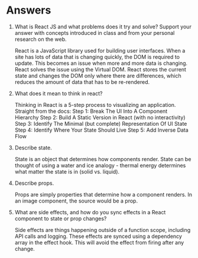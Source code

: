 # Answers

1. What is React JS and what problems does it try and solve? Support your answer with concepts introduced in class and from your personal research on the web.

    React is a JavaScript library used for building user interfaces. When a site has lots of data that is changing quickly, the DOM is required to update. This becomes an issue when more and more data is changing. React solves the issue using the Virtual DOM. React stores the current state and changes the DOM only where there are differences, which reduces the amount of data that has to be re-rendered.

1. What does it mean to think in react?
    
    Thinking in React is a 5-step process to visualizing an application. Straight from the docs: 
    Step 1: Break The UI Into A Component Hierarchy
    Step 2: Build A Static Version in React (with no interactivity)
    Step 3: Identify The Minimal (but complete) Representation Of UI State
    Step 4: Identify Where Your State Should Live
    Step 5: Add Inverse Data Flow

1. Describe state.
    
    State is an object that determines how components render. State can be thought of using a water and ice analogy - thermal energy determines what matter the state is in (solid vs. liquid).

1. Describe props.

    Props are simply properties that determine how a component renders. In an image component, the source would be a prop. 

1. What are side effects, and how do you sync effects in a React component to state or prop changes?
    
    Side effects are things happening outside of a function scope, including API calls and logging. These effects are synced using a dependency array in the effect hook. This will avoid the effect from firing after any change.